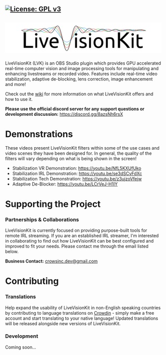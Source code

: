 [![License: GPL v3](https://img.shields.io/badge/License-GPLv3-blue.svg)](https://www.gnu.org/licenses/gpl-3.0)
---------------
![LiveVisionKit](/Assets/LiveVisionKit_Logo.png)
---------------
LiveVisionKit (LVK) is an OBS Studio plugin which provides GPU accelerated real-time computer vision and image processing tools for manipulating and enhancing livestreams or recorded video. Features include real-time video stabilization, adaptive de-blocking, lens correction, image enhancement and more!

Check out the [wiki](https://github.com/Crowsinc/LiveVisionKit/wiki) for more information on what LiveVisionKit offers and how to use it.

**Please use the official discord server for any support questions or development discussion:** https://discord.gg/8azsNh6rsX

# Demonstrations
These videos present LiveVisionKit filters within some of the use cases and video scenes they have been designed for. In general, the quality of the filters will vary depending on what is being shown in the screen!

 * Stabilization VR Demonstration: https://youtu.be/NfL5KXUfUko
 * Stabilization IRL Demonstration: https://youtu.be/se3dSCvFdXc
 * Stabilization Tech Demonstration: https://youtu.be/z3ujzoVfejw
 * Adaptive De-Blocker: https://youtu.be/LCrVeJ-H1IY

# Supporting the Project
### Partnerships & Collaborations
LiveVisionKit is currently focused on providing purpose-built tools for remote IRL streaming. If you are an established IRL streamer, I'm interested in collaborating to find out how LiveVisionKit can be best configured and improved to fit your needs. Please contact me through the email listed below. 

**Business Contact:** crowsinc.dev@gmail.com

# Contributing
### Translations
Help expand the usability of LiveVisionKit in non-English speaking countries by contributing to language translations on [Crowdin](https://crowdin.com/project/livevisionkit) - simply make a free account and start translating to your native language! Updated translations will be released alongside new versions of LiveVisionKit. 

### Development
Coming soon...

